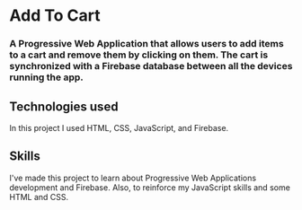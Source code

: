# Add To Cart
### A Progressive Web Application that allows users to add items to a cart and remove them by clicking on them. The cart is synchronized with a Firebase database between all the devices running the app.

## Technologies used
In this project I used HTML, CSS, JavaScript, and Firebase.

## Skills
I've made this project to learn about Progressive Web Applications development and Firebase.
Also, to reinforce my JavaScript skills and some HTML and CSS.